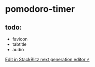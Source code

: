 # pomodoro-timer

## todo:
- favicon
- tabtitle
- audio

[Edit in StackBlitz next generation editor ⚡️](https://stackblitz.com/~/github.com/doyouknowmarc/pomodoro-timer)
